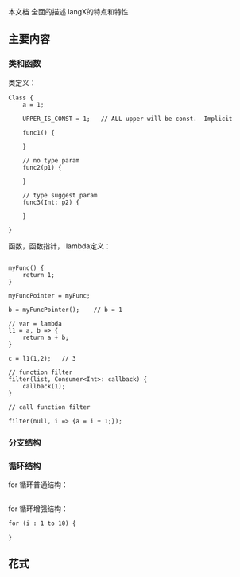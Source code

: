 本文档 全面的描述 langX的特点和特性 

## 主要内容

### 类和函数

类定义：

```
Class {
    a = 1;

    UPPER_IS_CONST = 1;   // ALL upper will be const.  Implicit

    func1() {

    }   

    // no type param
    func2(p1) {

    }

    // type suggest param
    func3(Int: p2) {

    }

}

```

函数，函数指针， lambda定义： 

```

myFunc() {
    return 1;
}

myFuncPointer = myFunc;

b = myFuncPointer();    // b = 1

// var = lambda
l1 = a, b => {
    return a + b;
}

c = l1(1,2);   // 3

// function filter
filter(list, Consumer<Int>: callback) {
    callback(1);
}

// call function filter

filter(null, i => {a = i + 1;});

```

### 分支结构


### 循环结构

for 循环普通结构：

```
```

for 循环增强结构： 

```
for (i : 1 to 10) {

}

```

## 花式

